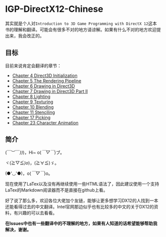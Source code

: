 ﻿# IGP-DirectX12-Chinese

其实就是个人对`Introduction to 3D Game Programming with DirectX 12`这本书的理解和翻译。可能会有很多不对的地方请谅解。如果有什么不对的地方欢迎提出来，我会改正的。

## 目标

目前来说肯定会翻译的章节：

- [Chapter 4 Direct3D Initialization](/Chapter%204%20Direct3D%20Initialization.md)
- [Chapter 5 The Rendering Pipeline](/Chapter%205%20The%20Rendering%20Pipeline.md)
- [Chapter 6 Drawing in Direct3D]()
- [Chapter 7 Drawing in Direct3D Part II]()
- [Chapter 8 Lighting]()
- [Chapter 9 Texturing]()
- [Chapter 10 Blending](/Chapter%2010%20Blending.md)
- [Chapter 11 Stenciling]()
- [Chapter 17 Picking]()
- [Chapter 23 Character Animation]()

## 简介

\(￣︶￣*\))*)，Hi~ o(*￣▽￣*)ブ。

ヾ(≧▽≦*)o*)，(≧∀≦)ゞ。

(●'◡'●)，o(*￣▽￣*)o。

现在使用了LaTex以及没有再继续使用一些HTML语法了，因此建议使用一个支持LaTex的Markdown阅读器而不是直接在github上看。

好了说了那么多，欢迎各位大佬加个友链，能够让更多想学习DX12的人找到一本还能看得过去的中文翻译。Intel官网那边似乎也有比较多的中文的关于DX12的资料，有兴趣的可以去看看。

**在Issues中也有一些翻译中的不理解的地方，如果有人知道的话希望能够帮助我解决，谢谢。**
